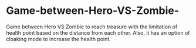# Game-between-Hero-VS-Zombie-
Game between Hero VS Zombie to reach treasure with the limitation of health point based on the distance from each other. Also, it has an option of cloaking mode to increase the health point.
